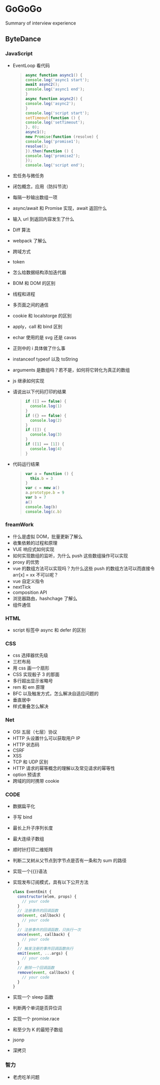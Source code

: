 # GoGoGo

Summary of interview experience

## ByteDance

### JavaScript

- EventLoop 看代码

  > ```javaScript
  > async function async1() {
  > console.log('async1 start');
  > await async2();
  > console.log('async1 end');
  > }
  > async function async2() {
  > console.log('async2');
  > }
  > console.log('script start');
  > setTimeout(function () {
  > console.log('setTimeout');
  > }, 0);
  > async1();
  > new Promise(function (resolve) {
  > console.log('promise1');
  > resolve();
  > }).then(function () {
  > console.log('promise2');
  > });
  > console.log('script end');
  > ```

- 宏任务与微任务
- 闭包概念，应用（防抖节流）
- 每隔一秒输出数组一项
- async/await 和 Promise 实现，await 返回什么
- 输入 url 到返回内容发生了什么
- Diff 算法
- webpack 了解么
- 跨域方式
- token
- 怎么给数据结构添加迭代器
- BOM 和 DOM 的区别
- 线程和进程
- 多页面之间的通信
- cookie 和 localstorge 的区别
- apply，call 和 bind 区别
- echar 使用的是 svg 还是 cavas
- 正则中的 i 具体做了什么事
- instanceof typeof 以及 toString
- arguments 是数组吗？若不是，如何将它转化为真正的数组
- js 继承如何实现
- 请说出以下代码打印的结果

  > ```javascript
  > if ([] == false) {
  >   console.log(1)
  > }
  > if ({} == false) {
  >   console.log(2)
  > }
  > if ([]) {
  >   console.log(3)
  > }
  > if ([1] == [1]) {
  >   console.log(4)
  > }
  > ```

- 代码运行结果

  > ```javascript
  > var a = function () {
  >   this.b = 3
  > }
  > var c = new a()
  > a.prototype.b = 9
  > var b = 7
  > a()
  > console.log(b)
  > console.log(c.b)
  > ```

### freamWork

- 什么是虚拟 DOM，批量更新了解么
- 收集依赖的过程和原理
- VUE 响应式如何实现
- 如何实现数组的监听，为什么 push 这些数组操作可以实现
- proxy 的优势
- vue 的数组方法可以实现吗？为什么这些 push 的数组方法可以而直接令 arr[x] = xx 不可以呢？
- vue 自定义指令
- nextTick
- composition API
- 浏览器路由，hashchage 了解么
- 组件通信

### HTML

- script 标签中 async 和 defer 的区别

### CSS

- css 选择器优先级
- 三栏布局
- 用 css 画一个扇形
- CSS 实现骰子 3 的那面
- 多行超出显示省略号
- rem 和 em 原理
- BFC 以及触发方式，怎么解决自适应问题的
- 垂直居中
- 样式重叠怎么解决

### Net

- OSI 五层（七层）协议
- HTTP 头设置什么可以获取用户 IP
- HTTP 状态码
- CSRF
- XSS
- TCP 和 UDP 区别
- HTTP 请求的幂等概念的理解以及常见请求的幂等性
- option 预请求
- 跨域的同时携带 cookie

### CODE

- 数据扁平化
- 手写 bind
- 最长上升子序列长度
- 最大连续子数组
- 顺时针打印二维矩阵
- 判断二叉树从父节点到字节点是否有一条和为 sum 的路径
- 实现一个{{}}语法
- 实现发布订阅模式，具有以下公开方法

  ```javascript
  class EventEmit {
    constructor(elem, props) {
      // your code
    }
    // 注册事件的回调函数
    on(event, callback) {
      // your code
    }
    // 注册事件的回调函数，只执行一次
    once(event, callback) {
      // your code
    }
    // 触发注册的事件回调函数执行
    emit(event, ...args) {
      // your code
    }
    // 删除一个回调函数
    remove(event, callback) {
      // your code
    }
  }
  ```

- 实现一个 sleep 函数
- 判断两个单词是否异位词
- 实现一个 promise.race
- 和至少为 K 的最短子数组
- jsonp
- 深拷贝

### 智力

- 老虎吃羊问题
